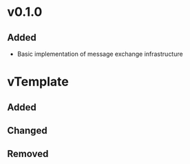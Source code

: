 # v0.1.0
## Added
* Basic implementation of message exchange infrastructure

# vTemplate
## Added
## Changed
## Removed

